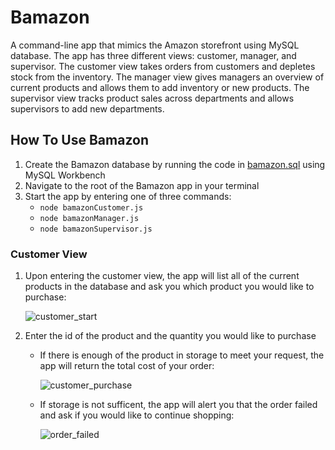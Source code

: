 # Bamazon

A command-line app that mimics the Amazon storefront using MySQL database. The app has three different views: customer, manager, and supervisor. The customer view takes orders from customers and depletes stock from the inventory. The manager view gives managers an overview of current products and allows them to add inventory or new products. The supervisor view tracks product sales across departments and allows supervisors to add new departments. 

## How To Use Bamazon

1. Create the Bamazon database by running the code in [bamazon.sql](../master/bamazon.sql) using MySQL Workbench
1. Navigate to the root of the Bamazon app in your terminal
1. Start the app by entering one of three commands: 
    * `node bamazonCustomer.js`
    * `node bamazonManager.js`
    * `node bamazonSupervisor.js`

### Customer View
1. Upon entering the customer view, the app will list all of the current products in the database and ask you which product you would like to purchase:

    ![customer_start](../master/images/customer_start.png)

1. Enter the id of the product and the quantity you would like to purchase

    * If there is enough of the product in storage to meet your request, the app will return the total cost of your order: 

        ![customer_purchase](../master/images/customer_purchase.png)

    * If storage is not sufficent, the app will alert you that the order failed and ask if you would like to continue shopping:

        ![order_failed](../master/images/order_failed.png)